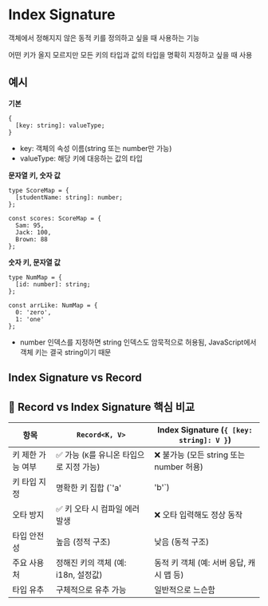 # Index Signature

객체에서 정해지지 않은 동적 키를 정의하고 싶을 때 사용하는 기능

어떤 키가 올지 모르지만 모든 키의 타입과 값의 타입을 명확히 지정하고 싶을 때 사용

## 예시

**기본**

```
{
  [key: string]: valueType;
}
```

- key: 객체의 속성 이름(string 또는 number만 가능)
- valueType: 해당 키에 대응하는 값의 타입

**문자열 키, 숫자 값**

```
type ScoreMap = {
  [studentName: string]: number;
};

const scores: ScoreMap = {
  Sam: 95,
  Jack: 100,
  Brown: 88
};
```

**숫자 키, 문자열 값**

```
type NumMap = {
  [id: number]: string;
};

const arrLike: NumMap = {
  0: 'zero',
  1: 'one'
};
```

- number 인덱스를 지정하면 string 인덱스도 암묵적으로 허용됨, JavaScript에서 객체 키는 결국 string이기 때문

## Index Signature vs Record

## 🧩 Record vs Index Signature 핵심 비교

| 항목               | `Record<K, V>`                              | Index Signature (`{ [key: string]: V }`)     |
|--------------------|----------------------------------------------|----------------------------------------------|
| 키 제한 가능 여부   | ✅ 가능 (`K`를 유니온 타입으로 지정 가능)     | ❌ 불가능 (모든 string 또는 number 허용)     |
| 키 타입 지정        | 명확한 키 집합 (`'a' | 'b'`)                | 넓은 범위의 키 (`string`, `number`)          |
| 오타 방지          | ✅ 키 오타 시 컴파일 에러 발생               | ❌ 오타 입력해도 정상 동작                   |
| 타입 안전성        | 높음 (정적 구조)                            | 낮음 (동적 구조)                             |
| 주요 사용처        | 정해진 키의 객체 (예: i18n, 설정값)          | 동적 키 객체 (예: 서버 응답, 캐시 맵 등)     |
| 타입 유추          | 구체적으로 유추 가능                         | 일반적으로 느슨함                            |
